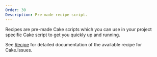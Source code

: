 ```yaml
---
Order: 30
Description: Pre-made recipe script.
---
```

Recipes are pre-made Cake scripts which you can use in your project specific Cake script to get you quickly up and running.

See [Recipe] for detailed documentation of the available recipe for Cake.Issues.

[Recipe]: ../recipe/